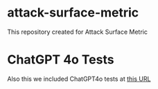 # attack-surface-metric
This repository created for Attack Surface Metric

# ChatGPT 4o Tests
Also this we included ChatGPT4o tests at [this URL](https://chatgpt.com/share/390dbc22-366e-425a-bcf9-77a2e99a2259)
